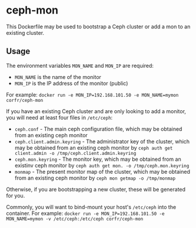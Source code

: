 ceph-mon
========

This Dockerfile may be used to bootstrap a Ceph cluster or add a mon to an existing cluster.


Usage
-----

The environment variables `MON_NAME` and `MON_IP` are required:

*  `MON_NAME` is the name of the monitor
*  `MON_IP` is the IP address of the monitor (public)

For example:
`docker run -e MON_IP=192.168.101.50 -e MON_NAME=mymon corfr/ceph-mon`

If you have an existing Ceph cluster and are only looking to add a monitor, you will need at least four files in `/etc/ceph`:
*  `ceph.conf` - The main ceph configuration file, which may be obtained from an existing ceph monitor
*  `ceph.client.admin.keyring` - The administrator key of the cluster, which may be obtained from an existing ceph monitor by `ceph auth get client.admin -o /tmp/ceph.client.admin.keyring`
*  `ceph.mon.keyring` - The monitor key, which may be obtained from an existinv ceph monitor by `ceph auth get mon. -o /tmp/ceph.mon.keyring`
*  `monmap` - The present monitor map of the cluster, which may be obtained from an existing ceph monitor by `ceph mon getmap -o /tmp/monmap`

Otherwise, if you are bootstrapping a new cluster, these will be generated for you.

Commonly, you will want to bind-mount your host's `/etc/ceph` into the container.  For example:
`docker run -e MON_IP=192.168.101.50 -e MON_NAME=mymon -v /etc/ceph:/etc/ceph corfr/ceph-mon`

